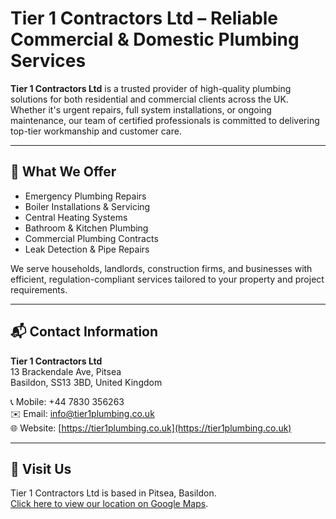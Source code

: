 # Tier 1 Contractors Ltd – Reliable Commercial & Domestic Plumbing Services

**Tier 1 Contractors Ltd** is a trusted provider of high-quality plumbing solutions for both residential and commercial clients across the UK. Whether it's urgent repairs, full system installations, or ongoing maintenance, our team of certified professionals is committed to delivering top-tier workmanship and customer care.

---

## 🔧 What We Offer

- Emergency Plumbing Repairs  
- Boiler Installations & Servicing  
- Central Heating Systems  
- Bathroom & Kitchen Plumbing  
- Commercial Plumbing Contracts  
- Leak Detection & Pipe Repairs  

We serve households, landlords, construction firms, and businesses with efficient, regulation-compliant services tailored to your property and project requirements.

---

## 📬 Contact Information

**Tier 1 Contractors Ltd**  
13 Brackendale Ave, Pitsea  
Basildon, SS13 3BD, United Kingdom

📞 Mobile: +44 7830 356263  
✉️ Email: [info@tier1plumbing.co.uk](mailto:info@tier1plumbing.co.uk)  
🌐 Website: [https://tier1plumbing.co.uk](https://tier1plumbing.co.uk)

---

## 🧭 Visit Us

Tier 1 Contractors Ltd is based in Pitsea, Basildon.  
[Click here to view our location on Google Maps](https://maps.app.goo.gl/gwro3W2jcjKfbW6G9).
